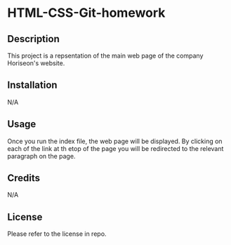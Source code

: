 # HTML-CSS-Git-homework

## Description

This project is a repsentation of the main web page of the company Horiseon's website.



## Installation

N/A

## Usage

Once you run the index file, the web page will be displayed.
By clicking on each of the link at th etop of the page you will be redirected to the relevant paragraph on the page.

## Credits

N/A

## License

Please refer to the license in repo.




